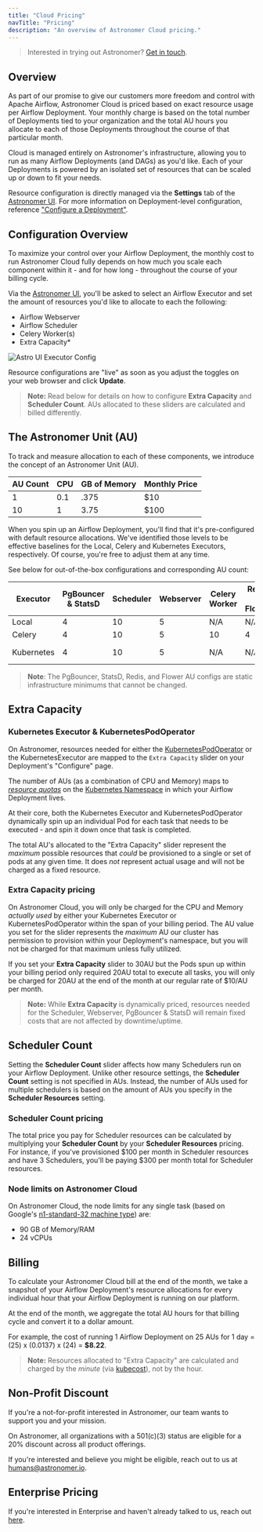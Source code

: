 ```yaml
---
title: "Cloud Pricing"
navTitle: "Pricing"
description: "An overview of Astronomer Cloud pricing."
---
```


> Interested in trying out Astronomer? [Get in touch](https://www.astronomer.io/get-astronomer/).

## Overview

As part of our promise to give our customers more freedom and control with Apache Airflow, Astronomer Cloud is priced based on exact resource usage per Airflow Deployment. Your monthly charge is based on the total number of Deployments tied to your organization and the total AU hours you allocate to each of those Deployments throughout the course of that particular month.

Cloud is managed entirely on Astronomer's infrastructure, allowing you to run as many Airflow Deployments (and DAGs) as you'd like. Each of your Deployments is powered by an isolated set of resources that can be scaled up or down to fit your needs.

Resource configuration is directly managed via the **Settings** tab of the [Astronomer UI](https://app.gcp0001.us-east4.astronomer.io/logi). For more information on Deployment-level configuration, reference ["Configure a Deployment"](https://www.astronomer.io/docs/cloud/stable/deploy/configure-deployment/).

## Configuration Overview

To maximize your control over your Airflow Deployment, the monthly cost to run Astronomer Cloud fully depends on how much you scale each component within it - and for how long - throughout the course of your billing cycle.

Via the [Astronomer UI](https://app.gcp0001.us-east4.astronomer.io/login), you'll be asked to select an Airflow Executor and set the amount of resources you'd like to allocate to each the following:

- Airflow Webserver
- Airflow Scheduler
- Celery Worker(s)
- Extra Capacity*

![Astro UI Executor Config](https://assets2.astronomer.io/main/docs/astronomer-ui/v0.23-astro-UI-executor.png)

Resource configurations are "live" as soon as you adjust the toggles on your web browser and click **Update**.

> **Note:** Read below for details on how to configure **Extra Capacity** and **Scheduler Count**. AUs allocated to these sliders are calculated and billed differently.

## The Astronomer Unit (AU)

To track and measure allocation to each of these components, we introduce the concept of an Astronomer Unit (AU).

| AU Count | CPU | GB of Memory | Monthly Price |
|----------|-----|--------|-------|
| 1 | 0.1 | .375 | $10 |
| 10 | 1 | 3.75 | $100

When you spin up an Airflow Deployment, you'll find that it's pre-configured with default resource allocations. We've identified those levels to be effective baselines for the Local, Celery and Kubernetes Executors, respectively. Of course, you're free to adjust them at any time.

See below for out-of-the-box configurations and corresponding AU count:

| Executor   | PgBouncer & StatsD | Scheduler | Webserver | Celery Worker | Redis & Flower | Extra Capacity | Total AU | Monthly Cost |
|------------|--------------------|-----------|-----------|---------------|----------------|----------------|----------|--------------|
| Local | 4 | 10| 5 | N/A | N/A | N/A | 19 | $190 |
| Celery | 4 | 10 | 5 | 10 | 4 | N/A | 33 | $330 |
| Kubernetes | 4 | 10 | 5 | N/A | N/A | 10 | 19 - 29 | $190 - $290  |

> **Note**: The PgBouncer, StatsD, Redis, and Flower AU configs are static infrastructure minimums that cannot be changed.

## Extra Capacity

### Kubernetes Executor & KubernetesPodOperator

On Astronomer, resources needed for either the [KubernetesPodOperator](/docs/cloud/stable/customize-airflow/kubepodoperator/) or the KubernetesExecutor are mapped to the `Extra Capacity` slider on your Deployment's "Configure" page.

The number of AUs (as a combination of CPU and Memory) maps to [*resource quotas*](https://kubernetes.io/docs/concepts/policy/resource-quotas/) on the [Kubernetes Namespace](https://kubernetes.io/docs/concepts/overview/working-with-objects/namespaces/) in which your Airflow Deployment lives.

At their core, both the Kubernetes Executor and KubernetesPodOperator dynamically spin up an individual Pod for each task that needs to be executed - and spin it down once that task is completed.

The total AU's allocated to the "Extra Capacity" slider represent the *maximum* possible resources that *could* be provisioned to a single or set of pods at any given time. It does *not* represent actual usage and will not be charged as a fixed resource.

### Extra Capacity pricing

On Astronomer Cloud, you will only be charged for the CPU and Memory *actually used* by either your Kubernetes Executor or KubernetesPodOperator within the span of your billing period. The AU value you set for the slider represents the *maximum* AU our cluster has permission to provision within your Deployment's namespace, but you will not be charged for that maximum unless fully utilized.

If you set your **Extra Capacity** slider to 30AU but the Pods spun up within your billing period only required 20AU total to execute all tasks, you will only be charged for 20AU at the end of the month at our regular rate of $10/AU per month.

> **Note:** While **Extra Capacity** is dynamically priced, resources needed for the Scheduler, Webserver, PgBouncer & StatsD will remain fixed costs that are not affected by downtime/uptime.

## Scheduler Count

Setting the **Scheduler Count** slider affects how many Schedulers run on your Airflow Deployment. Unlike other resource settings, the **Scheduler Count** setting is not specified in AUs. Instead, the number of AUs used for multiple schedulers is based on the amount of AUs you specify in the **Scheduler Resources** setting.

### Scheduler Count pricing

The total price you pay for Scheduler resources can be calculated by multiplying your **Scheduler Count** by your **Scheduler Resources** pricing. For instance, if you've provisioned $100 per month in Scheduler resources and have 3 Schedulers, you'll be paying $300 per month total for Scheduler resources.

### Node limits on Astronomer Cloud

On Astronomer Cloud, the node limits for any single task (based on Google's [n1-standard-32 machine type](https://cloud.google.com/compute/docs/machine-types#n1_standard_machine_types)) are:

- 90 GB of Memory/RAM
- 24 vCPUs

## Billing

To calculate your Astronomer Cloud bill at the end of the month, we take a snapshot of your Airflow Deployment's resource allocations for every individual hour that your Airflow Deployment is running on our platform.

At the end of the month, we aggregate the total AU hours for that billing cycle and convert it to a dollar amount.

For example, the cost of running 1 Airflow Deployment on 25 AUs for 1 day = (25) x (0.0137) x (24) = **$8.22**.

> **Note:** Resources allocated to "Extra Capacity" are calculated and charged by the *minute* (via [kubecost](https://kubecost.com/)), not by the hour.

## Non-Profit Discount

If you're a not-for-profit interested in Astronomer, our team wants to support you and your mission.

On Astronomer, all organizations with a 501(c)(3) status are eligible for a 20% discount across all product offerings.

If you're interested and believe you might be eligible, reach out to us at humans@astronomer.io.

## Enterprise Pricing

If you're interested in Enterprise and haven't already talked to us, reach out [here](/contact).
